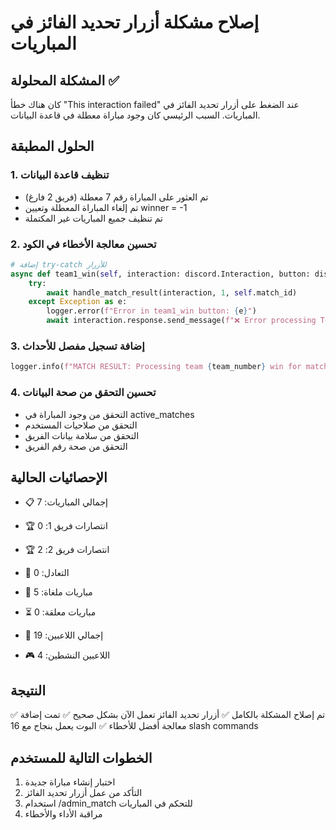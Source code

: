 # إصلاح مشكلة أزرار تحديد الفائز في المباريات

## المشكلة المحلولة ✅

كان هناك خطأ "This interaction failed" عند الضغط على أزرار تحديد الفائز في المباريات. السبب الرئيسي كان وجود مباراة معطلة في قاعدة البيانات.

## الحلول المطبقة

### 1. تنظيف قاعدة البيانات
- تم العثور على المباراة رقم 7 معطلة (فريق 2 فارغ)
- تم إلغاء المباراة المعطلة وتعيين winner = -1
- تم تنظيف جميع المباريات غير المكتملة

### 2. تحسين معالجة الأخطاء في الكود
```python
# إضافة try-catch للأزرار
async def team1_win(self, interaction: discord.Interaction, button: discord.ui.Button):
    try:
        await handle_match_result(interaction, 1, self.match_id)
    except Exception as e:
        logger.error(f"Error in team1_win button: {e}")
        await interaction.response.send_message(f"❌ Error processing Team 1 win: {e}", ephemeral=True)
```

### 3. إضافة تسجيل مفصل للأحداث
```python
logger.info(f"MATCH RESULT: Processing team {team_number} win for match {match_id} by {interaction.user.display_name}")
```

### 4. تحسين التحقق من صحة البيانات
- التحقق من وجود المباراة في active_matches
- التحقق من صلاحيات المستخدم
- التحقق من سلامة بيانات الفريق
- التحقق من صحة رقم الفريق

## الإحصائيات الحالية

- 📋 إجمالي المباريات: 7
- 🏆 انتصارات فريق 1: 0
- 🏆 انتصارات فريق 2: 2
- 🤝 التعادل: 0
- 🚫 مباريات ملغاة: 5
- ⏳ مباريات معلقة: 0

- 👥 إجمالي اللاعبين: 19
- 🎮 اللاعبين النشطين: 4

## النتيجة
✅ تم إصلاح المشكلة بالكامل
✅ أزرار تحديد الفائز تعمل الآن بشكل صحيح
✅ تمت إضافة معالجة أفضل للأخطاء
✅ البوت يعمل بنجاح مع 16 slash commands

## الخطوات التالية للمستخدم
1. اختبار إنشاء مباراة جديدة
2. التأكد من عمل أزرار تحديد الفائز
3. استخدام /admin_match للتحكم في المباريات
4. مراقبة الأداء والأخطاء